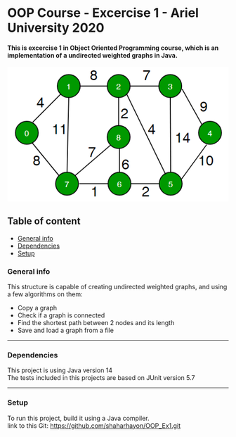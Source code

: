 # OOP Course - Excercise 1 - Ariel University 2020
#### This is excercise 1 in Object Oriented Programming course, which is an implementation of a undirected weighted graphs in Java.
![graph picture](/pictures/graph.png)

## Table of content
* [General info](#general-info)
* [Dependencies](#dependencies)
* [Setup](#setup)


### General info
This structure is capable of creating undirected weighted graphs, and using a few algorithms on them:

- Copy a graph
- Check if a graph is connected
- Find the shortest path between 2 nodes and its length
- Save and load a graph from a file

---

### Dependencies
This project is using Java version 14  
The tests included in this projects are based on JUnit version 5.7

---

### Setup
To run this project, build it using a Java compiler.  
link to this Git: https://github.com/shaharhayon/OOP_Ex1.git

